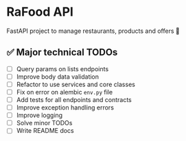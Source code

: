 # RaFood API

FastAPI project to manage restaurants, products and offers :hamburger:

## :white_check_mark: Major technical TODOs

 - [ ] Query params on lists endpoints
 - [ ] Improve body data validation
 - [ ] Refactor to use services and core classes
 - [ ] Fix on error on alembic `env.py` file
 - [ ] Add tests for all endpoints and contracts
 - [ ] Improve exception handling errors
 - [ ] Improve logging
 - [ ] Solve minor TODOs
 - [ ] Write README docs
